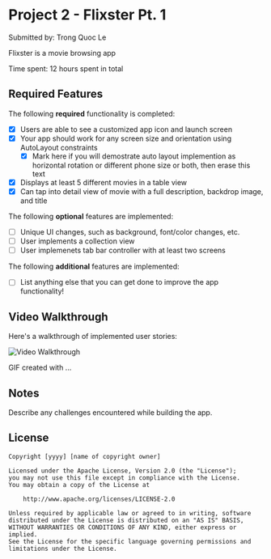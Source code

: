 # Project 2 - Flixster Pt. 1

Submitted by: Trong Quoc Le

Flixster is a movie browsing app

Time spent: 12 hours spent in total

## Required Features

The following **required** functionality is completed:

- [X] Users are able to see a customized app icon and launch screen
- [X] Your app should work for any screen size and orientation using AutoLayout constraints
  - [X] Mark here if you will demostrate auto layout implemention as horizontal rotation or different phone size or both, then erase this text
- [X] Displays at least 5 different movies in a table view
- [X] Can tap into detail view of movie with a full description, backdrop image, and title
 
The following **optional** features are implemented:

- [ ] Unique UI changes, such as background, font/color changes, etc.
- [ ] User implements a collection view
- [ ] User implemenets tab bar controller with at least two screens

The following **additional** features are implemented:

- [ ] List anything else that you can get done to improve the app functionality!

## Video Walkthrough

Here's a walkthrough of implemented user stories:

<img src='https://imgur.com/yOTcppY' title='Video Walkthrough' width='' alt='Video Walkthrough' />

<!-- Replace this with whatever GIF tool you used! -->
GIF created with ...  
<!-- Recommended tools:
[Kap](https://getkap.co/) for macOS
[ScreenToGif](https://www.screentogif.com/) for Windows
[peek](https://github.com/phw/peek) for Linux. -->

## Notes

Describe any challenges encountered while building the app.

## License

    Copyright [yyyy] [name of copyright owner]

    Licensed under the Apache License, Version 2.0 (the "License");
    you may not use this file except in compliance with the License.
    You may obtain a copy of the License at

        http://www.apache.org/licenses/LICENSE-2.0

    Unless required by applicable law or agreed to in writing, software
    distributed under the License is distributed on an "AS IS" BASIS,
    WITHOUT WARRANTIES OR CONDITIONS OF ANY KIND, either express or implied.
    See the License for the specific language governing permissions and
    limitations under the License.

